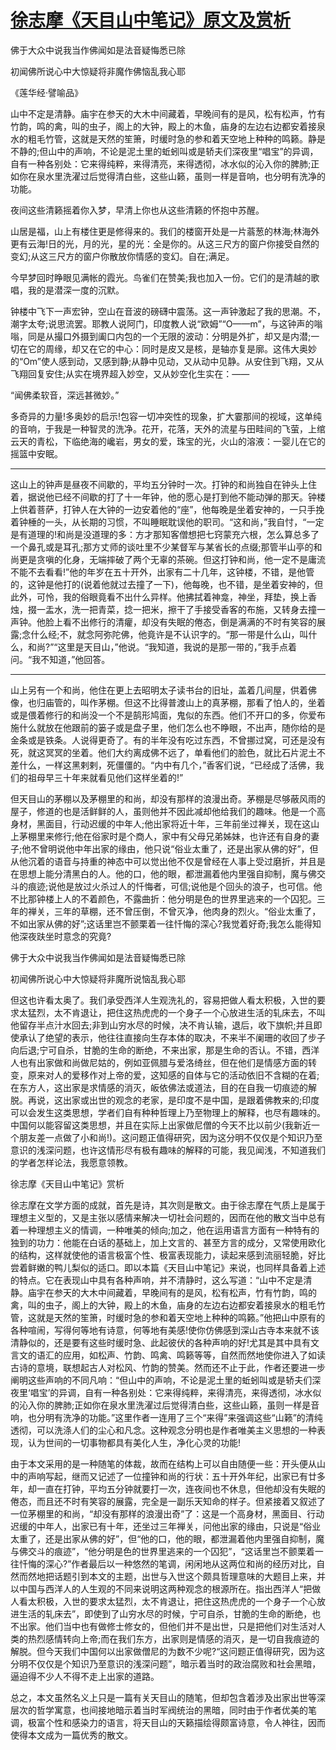 # [徐志摩《天目山中笔记》原文及赏析](https://www.vrrw.net/wx/10938.html)

佛于大众中说我当作佛闻如是法音疑悔悉已除

初闻佛所说心中大惊疑将非魔作佛恼乱我心耶

《莲华经·譬喻品》

山中不定是清静。庙宇在参天的大木中间藏着，早晚间有的是风，松有松声，竹有竹韵，鸣的禽，叫的虫子，阁上的大钟，殿上的木鱼，庙身的左边右边都安着接泉水的粗毛竹管，这就是天然的笙箫，时缓时急的参和着天空地上种种的鸣籁。静是不静的;但山中的声响，不论是泥土里的蚯蚓叫或是轿夫们深夜里“唱宝”的异调，自有一种各别处：它来得纯粹，来得清亮，来得透彻，冰水似的沁入你的脾肺;正如你在泉水里洗濯过后觉得清白些，这些山籁，虽则一样是音响，也分明有洗净的功能。

夜间这些清籁摇着你入梦，早清上你也从这些清籁的怀抱中苏醒。



山居是福，山上有楼住更是修得来的。我们的楼窗开处是一片蓊葱的林海;林海外更有云海!日的光，月的光，星的光：全是你的。从这三尺方的窗户你接受自然的变幻;从这三尺方的窗户你散放你情感的变幻。自在;满足。

今早梦回时睁眼见满帐的霞光。鸟雀们在赞美;我也加入一份。它们的是清越的歌唱，我的是潜深一度的沉默。

钟楼中飞下一声宏钟，空山在音波的磅礴中震荡。这一声钟激起了我的思潮。不，潮字太夸;说思流罢。耶教人说阿门，印度教人说“欧姆”“O——m”，与这钟声的嗡嗡，同是从撮口外摄到阖口内包的一个无限的波动：分明是外扩，却又是内潜;一切在它的周缘，却又在它的中心：同时是皮又是核，是轴亦复是廓。这伟大奥妙的“Om”使人感到动，又感到静;从静中见动，又从动中见静。从安住到飞翔，又从飞翔回复安住;从实在境界超入妙空，又从妙空化生实在：——

“闻佛柔软音，深远甚微妙。”

多奇异的力量!多奥妙的启示!包容一切冲突性的现象，扩大霎那间的视域，这单纯的音响，于我是一种智灵的洗净。花开，花落，天外的流星与田畦间的飞萤，上绾云天的青松，下临绝海的巉岩，男女的爱，珠宝的光，火山的溶液：一婴儿在它的摇篮中安眠。

***

这山上的钟声是昼夜不间歇的，平均五分钟时一次。打钟的和尚独自在钟头上住着，据说他已经不间歇的打了十一年钟，他的愿心是打到他不能动弹的那天。钟楼上供着菩萨，打钟人在大钟的一边安着他的“座”，他每晚是坐着安神的，一只手挽着钟棰的一头，从长期的习惯，不叫睡眠耽误他的职司。“这和尚，”我自忖，“一定是有道理的!和尚是没道理的多：方才那知客僧想把七窍蒙充六根，怎么算总多了一个鼻孔或是耳孔;那方丈师的谈吐里不少某督军与某省长的点缀;那管半山亭的和尚更是贪嗔的化身，无端摔破了两个无辜的茶碗。但这打钟和尚，他一定不是庸流不能不去看看!”他的年岁在五十开外，出家有二十几年，这钟楼，不错，是他管的，这钟是他打的(说着他就过去撞了一下)，他每晚，也不错，是坐着安神的，但此外，可怜，我的俗眼竟看不出什么异样。他拂拭着神龛，神坐，拜垫，换上香烛，掇一盂水，洗一把青菜，捻一把米，擦干了手接受香客的布施，又转身去撞一声钟。他脸上看不出修行的清癯，却没有失眠的倦态，倒是满满的不时有笑容的展露;念什么经;不，就念阿弥陀佛，他竟许是不认识字的。“那一带是什么山，叫什么，和尚?”“这里是天目山，”他说。“我知道，我说的是那一带的，”我手点着问。“我不知道，”他回答。

***

山上另有一个和尚，他住在更上去昭明太子读书台的旧址，盖着几间屋，供着佛像，也归庙管的，叫作茅棚。但这不比得普渡山上的真茅棚，那看了怕人的，坐着或是偎着修行的和尚没一个不是鹄形鸠面，鬼似的东西。他们不开口的多，你爱布施什么就放在他跟前的篓子或是盘子里，他们怎么也不睁眼，不出声，随你给的是金条或是铁条。人说得更奇了。有的半年没有吃过东西，不曾挪过窝，可还是没有死，就这冥冥的坐着。他们大约离成佛不远了，单看他们的脸色，就比石片泥土不差什么，一样这黑剌剌，死僵僵的。“内中有几个，”香客们说，“已经成了活佛，我们的祖母早三十年来就看见他们这样坐着的!”

但天目山的茅棚以及茅棚里的和尚，却没有那样的浪漫出奇。茅棚是尽够蔽风雨的屋子，修道的也是活鲜鲜的人，虽则他并不因此减却他给我们的趣味。他是一个高身材，黑面目，行动迟缓的中年人;他出家将近十年，三年前坐过禅关，现在这山上茅棚里来修行;他在俗家时是个商人，家中有父母兄弟姊妹，也许还有自身的妻子;他不曾明说他中年出家的缘由，他只说“俗业太重了，还是出家从佛的好”，但从他沉着的语音与持重的神态中可以觉出他不仅是曾经在人事上受过磨折，并且是在思想上能分清黑白的人。他的口，他的眼，都泄漏着他内里强自抑制，魔与佛交斗的痕迹;说他是放过火杀过人的忏悔者，可信;说他是个回头的浪子，也可信。他不比那钟楼上人的不着颜色，不露曲折：他分明是色的世界里逃来的一个囚犯。三年的禅关，三年的草棚，还不曾压倒，不曾灭净，他肉身的烈火。“俗业太重了，不如出家从佛的好”;这话里岂不颤栗着一往忏悔的深心?我觉着好奇;我怎么能得知他深夜趺坐时意念的究竟?

佛于大众中说我当作佛闻如是法音疑悔悉已除

初闻佛所说心中大惊疑将非魔所说恼乱我心耶

但这也许看太奥了。我们承受西洋人生观洗礼的，容易把做人看太积极，入世的要求太猛烈，太不肯退让，把住这热虎虎的一个身子一个心放进生活的轧床去，不叫他留存半点汁水回去;非到山穷水尽的时候，决不肯认输，退后，收下旗帜;并且即使承认了绝望的表示，他往往直接向生存本体的取决，不来半不阑珊的收回了步子向后退;宁可自杀，甘脆的生命的断绝，不来出家，那是生命的否认。不错，西洋人也有出家做和尚做尼姑的，例如亚佩腊与爱洛绮丝，但在他们是情感方面的转变，原来对人的爱移作对上帝的爱，这知感的自体与它的活动依旧不含糊的在着;在东方人，这出家是求情感的消灭，皈依佛法或道法，目的在自我一切痕迹的解脱。再说，这出家或出世的观念的老家，是印度不是中国，是跟着佛教来的;印度可以会发生这类思想，学者们自有种种哲理上乃至物理上的解释，也尽有趣味的。中国何以能容留这类思想，并且在实际上出家做尼僧的今天不比以前少(我新近一个朋友差一点做了小和尚!)。这问题正值得研究，因为这分明不仅仅是个知识乃至意识的浅深问题，也许这情形尽有极有趣味的解释的可能，我见闻浅，不知道我们的学者怎样论法，我愿意领教。

徐志摩《天目山中笔记》赏析

徐志摩在文学方面的成就，首先是诗，其次则是散文。由于徐志摩在气质上是属于理想主义型的，又是主张以感情来解决一切社会问题的，因而在他的散文当中总有着一种理想主义的情调，一种唯美的倾向;加之，他在运用语言方面有一种特有的独到的功力：他能在白话的基础上，加上文言的、甚至方言的成分，又常使用欧化的结构，这样就使他的语言极富个性、极富表现能力，读起来感到流丽轻脆，好比尝着鲜嫩的鸭儿梨似的适口。即以本篇《天目山中笔记》来说，也同样具备着上述的特点。它在表现山中具有各种声响，并不清静时，这么写道：“山中不定是清静。庙宇在参天的大木中间藏着，早晚间有的是风，松有松声，竹有竹韵，鸣的禽，叫的虫子，阁上的大钟，殿上的木鱼，庙身的左边右边都安着接泉水的粗毛竹管，这就是天然的笙箫，时缓时急的参和着天空地上种种的鸣籁。”他把山中原有的各种喧闹，写得何等地有诗意，何等地有美感!使你仿佛感到深山古寺本来就不该清静似的，还是要有这些时缓时急、此起彼伏的各种声响的好!尤其是其中具有文言文的语汇的应用，如松声、竹韵、鸣禽、鸣籁等等，自然而然地使你进入了如读古诗的意境，联想起古人对松风、竹韵的赞美。然而还不止于此，作者还要进一步阐明这些声响的不同凡响：“但山中的声响，不论是泥土里的蚯蚓叫或是轿夫们深夜里‘唱宝’的异调，自有一种各别处：它来得纯粹，来得清亮，来得透彻，冰水似的沁入你的脾肺;正如你在泉水里洗濯过后觉得清白些，这些山籁，虽则一样是音响，也分明有洗净的功能。”这里作者一连用了三个“来得”来强调这些“山籁”的清纯透彻，可以洗涤人们的尘心和凡念。这种观念分明也是作者唯美主义思想的一种表现，认为世间的一切事物都具有美化人生，净化心灵的功能!

由于本文采用的是一种随笔的体裁，故而在结构上可以自由随便一些：开头便从山中的声响写起，继而又记述了一位撞钟和尚的行状：五十开外年纪，出家已有廿多年，却一直在打钟，平均五分钟就要打一次，连夜间也不休息，但他却没有失眠的倦态，而且还不时有笑容的展露，完全是一副乐天知命的样子。但紧接着又叙述了一位茅棚里的和尚，“却没有那样的浪漫出奇”了：这是一个高身材，黑面目、行动迟缓的中年人，出家已有十年，还坐过三年禅关，问他出家的缘由，只说是“俗业太重了，还是出家从佛的好”，但“他的口，他的眼，都泄漏着他内里强自抑制，魔与佛交斗的痕迹”，“他分明是色的世界里逃来的一个囚犯”，“这话里岂不颤栗着一往忏悔的深心?”作者最后以一种悠然的笔调，闲闲地从这两位和尚的经历对比，自然而然地把话题引到本文的主题，出世与入世这个颇具哲理意味的大题目上来，并以中国与西洋人的人生观的不同来说明这两种观念的根源所在。指出西洋人“把做人看太积极，入世的要求太猛烈，太不肯退让，把住这热虎虎的一个身子一个心放进生活的轧床去”，即使到了山穷水尽的时候，宁可自杀，甘脆的生命的断绝，也不出家。他们当中也有做修士修女的，但他们并不是出世，只是把他们对生活对人类的热烈感情转向上帝;而在我们东方，出家则是情感的消灭，是一切自我痕迹的解脱。但今天我们中国何以出家做僧尼的为数不少呢?“这问题正值得研究，因为这分明不仅仅是个知识乃至意识的浅深问题”，暗示着当时的政治腐败和社会黑暗，逼迫得不少人不得不走上出家的道路。

总之，本文虽然名义上只是一篇有关天目山的随笔，但却包含着涉及出家出世等深层次的哲学寓意，也间接地暗示着当时军阀统治的黑暗，同时由于作者优美的笔调，极富个性和感染力的语言，将天目山的天籁描绘得颇富诗意，令人神往，因而使得本文成为一篇优秀的散文。

